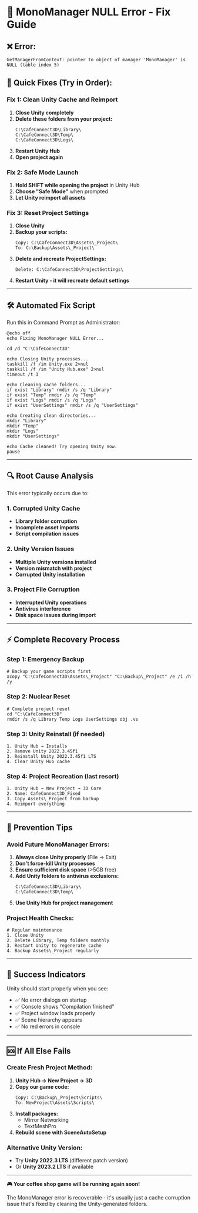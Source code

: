# 🚨 MonoManager NULL Error - Fix Guide

## ❌ **Error:**
`GetManagerFromContext: pointer to object of manager 'MonoManager' is NULL (table index 5)`

## 🔧 **Quick Fixes (Try in Order):**

### **Fix 1: Clean Unity Cache and Reimport**

1. **Close Unity completely**
2. **Delete these folders from your project:**
   ```
   C:\CafeConnect3D\Library\
   C:\CafeConnect3D\Temp\
   C:\CafeConnect3D\Logs\
   ```
3. **Restart Unity Hub**
4. **Open project again**

### **Fix 2: Safe Mode Launch**

1. **Hold SHIFT while opening the project** in Unity Hub
2. **Choose "Safe Mode"** when prompted
3. **Let Unity reimport all assets**

### **Fix 3: Reset Project Settings**

1. **Close Unity**
2. **Backup your scripts:**
   ```
   Copy: C:\CafeConnect3D\Assets\_Project\
   To: C:\Backup\Assets\_Project\
   ```
3. **Delete and recreate ProjectSettings:**
   ```
   Delete: C:\CafeConnect3D\ProjectSettings\
   ```
4. **Restart Unity - it will recreate default settings**

---

## 🛠️ **Automated Fix Script**

Run this in Command Prompt as Administrator:

```batch
@echo off
echo Fixing MonoManager NULL Error...

cd /d "C:\CafeConnect3D"

echo Closing Unity processes...
taskkill /f /im Unity.exe 2>nul
taskkill /f /im "Unity Hub.exe" 2>nul
timeout /t 3

echo Cleaning cache folders...
if exist "Library" rmdir /s /q "Library"
if exist "Temp" rmdir /s /q "Temp"
if exist "Logs" rmdir /s /q "Logs"
if exist "UserSettings" rmdir /s /q "UserSettings"

echo Creating clean directories...
mkdir "Library"
mkdir "Temp"
mkdir "Logs"
mkdir "UserSettings"

echo Cache cleaned! Try opening Unity now.
pause
```

---

## 🔍 **Root Cause Analysis**

This error typically occurs due to:

### **1. Corrupted Unity Cache**
- **Library folder corruption**
- **Incomplete asset imports**
- **Script compilation issues**

### **2. Unity Version Issues**
- **Multiple Unity versions installed**
- **Version mismatch with project**
- **Corrupted Unity installation**

### **3. Project File Corruption**
- **Interrupted Unity operations**
- **Antivirus interference**
- **Disk space issues during import**

---

## ⚡ **Complete Recovery Process**

### **Step 1: Emergency Backup**
```batch
# Backup your game scripts first
xcopy "C:\CafeConnect3D\Assets\_Project" "C:\Backup\_Project" /e /i /h /y
```

### **Step 2: Nuclear Reset**
```batch
# Complete project reset
cd "C:\CafeConnect3D"
rmdir /s /q Library Temp Logs UserSettings obj .vs
```

### **Step 3: Unity Reinstall** (if needed)
```
1. Unity Hub → Installs
2. Remove Unity 2022.3.45f1
3. Reinstall Unity 2022.3.45f1 LTS
4. Clear Unity Hub cache
```

### **Step 4: Project Recreation** (last resort)
```
1. Unity Hub → New Project → 3D Core
2. Name: CafeConnect3D_Fixed
3. Copy Assets\_Project from backup
4. Reimport everything
```

---

## 🚀 **Prevention Tips**

### **Avoid Future MonoManager Errors:**
1. **Always close Unity properly** (File → Exit)
2. **Don't force-kill Unity processes**
3. **Ensure sufficient disk space** (>5GB free)
4. **Add Unity folders to antivirus exclusions:**
   ```
   C:\CafeConnect3D\Library\
   C:\CafeConnect3D\Temp\
   ```
5. **Use Unity Hub for project management**

### **Project Health Checks:**
```batch
# Regular maintenance
1. Close Unity
2. Delete Library, Temp folders monthly
3. Restart Unity to regenerate cache
4. Backup Assets\_Project regularly
```

---

## 🎯 **Success Indicators**

Unity should start properly when you see:
- ✅ No error dialogs on startup
- ✅ Console shows "Compilation finished"
- ✅ Project window loads properly
- ✅ Scene hierarchy appears
- ✅ No red errors in console

---

## 🆘 **If All Else Fails**

### **Create Fresh Project Method:**
1. **Unity Hub → New Project → 3D**
2. **Copy our game code:**
   ```
   Copy: C:\Backup\_Project\Scripts\
   To: NewProject\Assets\Scripts\
   ```
3. **Install packages:**
   - Mirror Networking
   - TextMeshPro
4. **Rebuild scene with SceneAutoSetup**

### **Alternative Unity Version:**
- Try **Unity 2022.3 LTS** (different patch version)
- Or **Unity 2023.2 LTS** if available

---

**🎮 Your coffee shop game will be running again soon!**

The MonoManager error is recoverable - it's usually just a cache corruption issue that's fixed by cleaning the Unity-generated folders.
